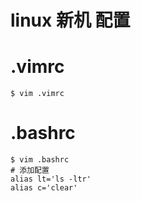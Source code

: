 # linux 新机 配置

# .vimrc  
```shell
$ vim .vimrc

```

# .bashrc
```shell
$ vim .bashrc
# 添加配置
alias lt='ls -ltr'
alias c='clear'
```